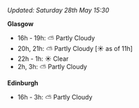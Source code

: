 *Updated: Saturday 28th May 15:30*

**Glasgow**

* 16h - 19h: :partly_sunny: Partly Cloudy
* 20h, 21h: :partly_sunny: Partly Cloudy [:sunny: as of 11h]
* 22h - 1h: :sunny: Clear
* 2h, 3h: :partly_sunny: Partly Cloudy

**Edinburgh**

* 16h - 3h: :partly_sunny: Partly Cloudy

